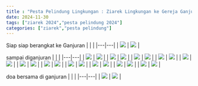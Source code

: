 ```yaml
---
title : "Pesta Pelindung Lingkungan : Ziarek Lingkungan ke Gereja Ganjuran , Gua Maria Tritis"
date: 2024-11-30
tags: ["ziarek 2024","pesta pelindung 2024"]
categories: ["ziarek","pesta pelindung"]
---
```

Siap siap berangkat ke Ganjuran
| | |
|---|---|
| ![](/img/IMG-20241130-WA0009.avif) | ![](/img/IMG-20241130-WA0011.avif) |

sampai diganjuran
| | |
|---|---|
| ![](/img/IMG-20241130-WA0026.avif) | ![](/img/IMG-20241130-WA0028.avif) |
| ![](/img/IMG-20241130-WA0030.avif) | ![](/img/IMG-20241130-WA0032.avif) |
| ![](/img/IMG-20241130-WA0044.avif) | ![](/img/IMG-20241130-WA0076.avif) |
| ![](/img/IMG-20241130-WA0082.avif) | ![](/img/IMG-20241130-WA0098.avif) |
| ![](/img/IMG-20241130-WA0100.avif) | ![](/img/IMG-20241130-WA0104.avif) |
| ![](/img/IMG-20241130-WA0122.avif) | ![](/img/IMG-20241130-WA0126.avif) |
| ![](/img/IMG-20241130-WA0130.avif) | ![](/img/IMG-20241130-WA0134.avif) |
| ![](/img/IMG-20241130-WA0321.avif) | ![](/img/IMG-20241130-WA0327.avif) |
| ![](/img/IMG-20241130-WA0331.avif) | ![](/img/IMG-20241130-WA0341.avif) |
| ![](/img/IMG-20241130-WA0343.avif) | ![](/img/IMG-20241130-WA0345.avif) |
| ![](/img/IMG-20241130-WA0081.avif) | ![](/img/IMG-20241130-WA0089.avif) |

doa bersama di ganjuran
| | |
|---|---|
| ![](/img/IMG-20241130-WA0009.avif) | ![](/img/IMG-20241130-WA0011.avif) |